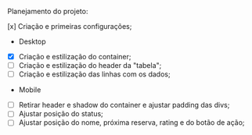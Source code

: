Planejamento do projeto:

[x] Criação e primeiras configurações;

- Desktop

- [x] Criação e estilização do container;
- [ ] Criação e estilização do header da "tabela";
- [ ] Criação e estilização das linhas com os dados;

- Mobile

- [ ] Retirar header e shadow do container e ajustar padding das divs;
- [ ] Ajustar posição do status;
- [ ] Ajustar posição do nome, próxima reserva, rating e do botão de ação;
